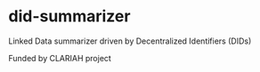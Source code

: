 # did-summarizer
Linked Data summarizer driven by Decentralized Identifiers (DIDs)

Funded by CLARIAH project
